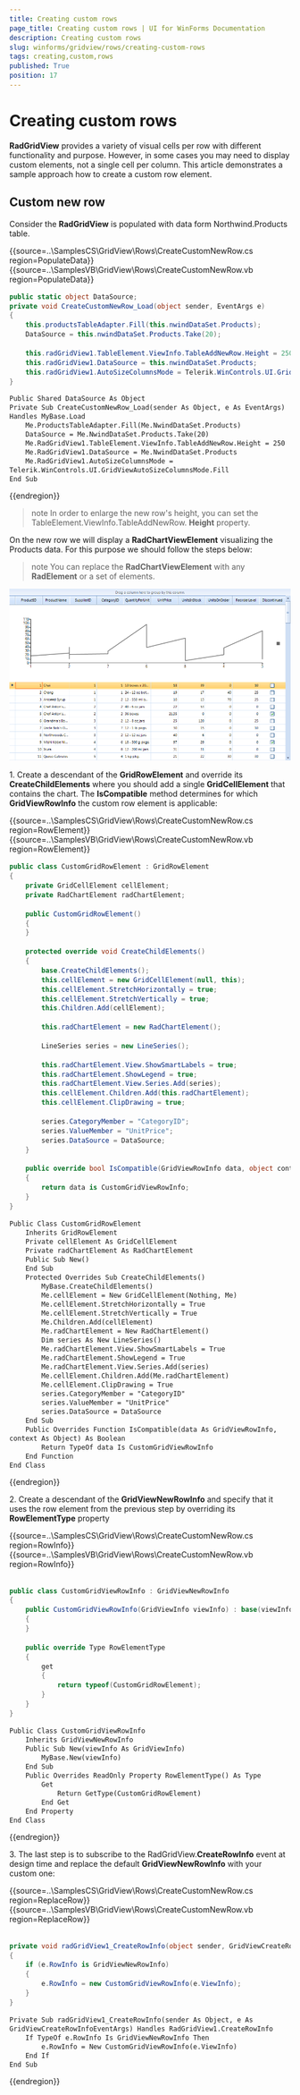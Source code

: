 ```yaml
---
title: Creating custom rows
page_title: Creating custom rows | UI for WinForms Documentation
description: Creating custom rows
slug: winforms/gridview/rows/creating-custom-rows
tags: creating,custom,rows
published: True
position: 17
---
```


# Creating custom rows



__RadGridView__ provides a variety of visual cells per row with different functionality and purpose. However, in some cases you may need to display custom elements, not a single cell per column. This article demonstrates a sample approach how to create a custom row element.
    

## Custom new row

Consider the __RadGridView__ is populated with data form Northwind.Products table. 

{{source=..\SamplesCS\GridView\Rows\CreateCustomNewRow.cs region=PopulateData}} 
{{source=..\SamplesVB\GridView\Rows\CreateCustomNewRow.vb region=PopulateData}} 

````C#
public static object DataSource;
private void CreateCustomNewRow_Load(object sender, EventArgs e)
{
    this.productsTableAdapter.Fill(this.nwindDataSet.Products);
    DataSource = this.nwindDataSet.Products.Take(20);
 
    this.radGridView1.TableElement.ViewInfo.TableAddNewRow.Height = 250;
    this.radGridView1.DataSource = this.nwindDataSet.Products;
    this.radGridView1.AutoSizeColumnsMode = Telerik.WinControls.UI.GridViewAutoSizeColumnsMode.Fill;
}

````
````VB.NET
Public Shared DataSource As Object
Private Sub CreateCustomNewRow_Load(sender As Object, e As EventArgs) Handles MyBase.Load
    Me.ProductsTableAdapter.Fill(Me.NwindDataSet.Products)
    DataSource = Me.NwindDataSet.Products.Take(20)
    Me.RadGridView1.TableElement.ViewInfo.TableAddNewRow.Height = 250
    Me.RadGridView1.DataSource = Me.NwindDataSet.Products
    Me.RadGridView1.AutoSizeColumnsMode = Telerik.WinControls.UI.GridViewAutoSizeColumnsMode.Fill
End Sub

````

{{endregion}} 

>note In order to enlarge the new row's height, you can set the TableElement.ViewInfo.TableAddNewRow. __Height__ property.
>


On the new row we will display a __RadChartViewElement__ visualizing the Products data. For this purpose we should follow the steps below:

>note You can replace the __RadChartViewElement__ with any __RadElement__ or a set of elements.
>

![gridview-rows-custom-rows 001](images/gridview-rows-custom-rows001.png)

1\. Create a descendant of the __GridRowElement__ and override its __CreateChildElements__ where you should add a single __GridCellElement__ that contains the chart. The __IsCompatible__ method  determines for which __GridViewRowInfo__ the custom row element is applicable:

{{source=..\SamplesCS\GridView\Rows\CreateCustomNewRow.cs region=RowElement}} 
{{source=..\SamplesVB\GridView\Rows\CreateCustomNewRow.vb region=RowElement}} 

````C#
public class CustomGridRowElement : GridRowElement
{
    private GridCellElement cellElement;
    private RadChartElement radChartElement;
    
    public CustomGridRowElement()
    {
    }
        
    protected override void CreateChildElements()
    {
        base.CreateChildElements();
        this.cellElement = new GridCellElement(null, this);
        this.cellElement.StretchHorizontally = true;
        this.cellElement.StretchVertically = true;
        this.Children.Add(cellElement);
        
        this.radChartElement = new RadChartElement();
        
        LineSeries series = new LineSeries();
        
        this.radChartElement.View.ShowSmartLabels = true;
        this.radChartElement.ShowLegend = true;
        this.radChartElement.View.Series.Add(series);
        this.cellElement.Children.Add(this.radChartElement);
        this.cellElement.ClipDrawing = true;
        
        series.CategoryMember = "CategoryID";
        series.ValueMember = "UnitPrice";
        series.DataSource = DataSource;
    }
        
    public override bool IsCompatible(GridViewRowInfo data, object context)
    {
        return data is CustomGridViewRowInfo;
    }
}

````
````VB.NET
Public Class CustomGridRowElement
    Inherits GridRowElement
    Private cellElement As GridCellElement
    Private radChartElement As RadChartElement
    Public Sub New()
    End Sub
    Protected Overrides Sub CreateChildElements()
        MyBase.CreateChildElements()
        Me.cellElement = New GridCellElement(Nothing, Me)
        Me.cellElement.StretchHorizontally = True
        Me.cellElement.StretchVertically = True
        Me.Children.Add(cellElement)
        Me.radChartElement = New RadChartElement()
        Dim series As New LineSeries()
        Me.radChartElement.View.ShowSmartLabels = True
        Me.radChartElement.ShowLegend = True
        Me.radChartElement.View.Series.Add(series)
        Me.cellElement.Children.Add(Me.radChartElement)
        Me.cellElement.ClipDrawing = True
        series.CategoryMember = "CategoryID"
        series.ValueMember = "UnitPrice"
        series.DataSource = DataSource
    End Sub
    Public Overrides Function IsCompatible(data As GridViewRowInfo, context As Object) As Boolean
        Return TypeOf data Is CustomGridViewRowInfo
    End Function
End Class

````

{{endregion}} 

2\. Create a descendant of the __GridViewNewRowInfo__ and specify that it uses the row element from the previous step by overriding its __RowElementType__ property

{{source=..\SamplesCS\GridView\Rows\CreateCustomNewRow.cs region=RowInfo}} 
{{source=..\SamplesVB\GridView\Rows\CreateCustomNewRow.vb region=RowInfo}} 

````C#
    
public class CustomGridViewRowInfo : GridViewNewRowInfo
{
    public CustomGridViewRowInfo(GridViewInfo viewInfo) : base(viewInfo)
    {
    }
        
    public override Type RowElementType
    {
        get
        {
            return typeof(CustomGridRowElement);
        }
    }
}

````
````VB.NET
Public Class CustomGridViewRowInfo
    Inherits GridViewNewRowInfo
    Public Sub New(viewInfo As GridViewInfo)
        MyBase.New(viewInfo)
    End Sub
    Public Overrides ReadOnly Property RowElementType() As Type
        Get
            Return GetType(CustomGridRowElement)
        End Get
    End Property
End Class

````

{{endregion}} 

3\. The last step is to subscribe to the RadGridView.__CreateRowInfo__ event at design time and replace the default __GridViewNewRowInfo__ with your custom one:

{{source=..\SamplesCS\GridView\Rows\CreateCustomNewRow.cs region=ReplaceRow}} 
{{source=..\SamplesVB\GridView\Rows\CreateCustomNewRow.vb region=ReplaceRow}} 

````C#
        
private void radGridView1_CreateRowInfo(object sender, GridViewCreateRowInfoEventArgs e)
{
    if (e.RowInfo is GridViewNewRowInfo)
    {
        e.RowInfo = new CustomGridViewRowInfo(e.ViewInfo);
    }
}

````
````VB.NET
Private Sub radGridView1_CreateRowInfo(sender As Object, e As GridViewCreateRowInfoEventArgs) Handles RadGridView1.CreateRowInfo
    If TypeOf e.RowInfo Is GridViewNewRowInfo Then
        e.RowInfo = New CustomGridViewRowInfo(e.ViewInfo)
    End If
End Sub

````

{{endregion}} 



